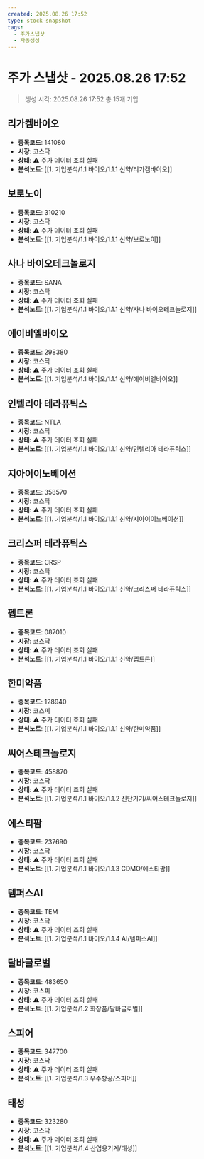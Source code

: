```yaml
---
created: 2025.08.26 17:52
type: stock-snapshot
tags:
  - 주가스냅샷
  - 자동생성
---
```


# 주가 스냅샷 - 2025.08.26 17:52

> 생성 시각: 2025.08.26 17:52
> 총 15개 기업


## 리가켐바이오
- **종목코드**: 141080
- **시장**: 코스닥
- **상태**: ⚠️ 주가 데이터 조회 실패
- **분석노트**: [[1. 기업분석/1.1 바이오/1.1.1 신약/리가켐바이오]]


## 보로노이
- **종목코드**: 310210
- **시장**: 코스닥
- **상태**: ⚠️ 주가 데이터 조회 실패
- **분석노트**: [[1. 기업분석/1.1 바이오/1.1.1 신약/보로노이]]


## 사나 바이오테크놀로지
- **종목코드**: SANA
- **시장**: 코스닥
- **상태**: ⚠️ 주가 데이터 조회 실패
- **분석노트**: [[1. 기업분석/1.1 바이오/1.1.1 신약/사나 바이오테크놀로지]]


## 에이비엘바이오
- **종목코드**: 298380
- **시장**: 코스닥
- **상태**: ⚠️ 주가 데이터 조회 실패
- **분석노트**: [[1. 기업분석/1.1 바이오/1.1.1 신약/에이비엘바이오]]


## 인텔리아 테라퓨틱스
- **종목코드**: NTLA
- **시장**: 코스닥
- **상태**: ⚠️ 주가 데이터 조회 실패
- **분석노트**: [[1. 기업분석/1.1 바이오/1.1.1 신약/인텔리아 테라퓨틱스]]


## 지아이이노베이션
- **종목코드**: 358570
- **시장**: 코스닥
- **상태**: ⚠️ 주가 데이터 조회 실패
- **분석노트**: [[1. 기업분석/1.1 바이오/1.1.1 신약/지아이이노베이션]]


## 크리스퍼 테라퓨틱스
- **종목코드**: CRSP
- **시장**: 코스닥
- **상태**: ⚠️ 주가 데이터 조회 실패
- **분석노트**: [[1. 기업분석/1.1 바이오/1.1.1 신약/크리스퍼 테라퓨틱스]]


## 펩트론
- **종목코드**: 087010
- **시장**: 코스닥
- **상태**: ⚠️ 주가 데이터 조회 실패
- **분석노트**: [[1. 기업분석/1.1 바이오/1.1.1 신약/펩트론]]


## 한미약품
- **종목코드**: 128940
- **시장**: 코스피
- **상태**: ⚠️ 주가 데이터 조회 실패
- **분석노트**: [[1. 기업분석/1.1 바이오/1.1.1 신약/한미약품]]


## 씨어스테크놀로지
- **종목코드**: 458870
- **시장**: 코스닥
- **상태**: ⚠️ 주가 데이터 조회 실패
- **분석노트**: [[1. 기업분석/1.1 바이오/1.1.2 진단기기/씨어스테크놀로지]]


## 에스티팜
- **종목코드**: 237690
- **시장**: 코스닥
- **상태**: ⚠️ 주가 데이터 조회 실패
- **분석노트**: [[1. 기업분석/1.1 바이오/1.1.3 CDMO/에스티팜]]


## 템퍼스AI
- **종목코드**: TEM
- **시장**: 코스닥
- **상태**: ⚠️ 주가 데이터 조회 실패
- **분석노트**: [[1. 기업분석/1.1 바이오/1.1.4 AI/템퍼스AI]]


## 달바글로벌
- **종목코드**: 483650
- **시장**: 코스피
- **상태**: ⚠️ 주가 데이터 조회 실패
- **분석노트**: [[1. 기업분석/1.2 화장품/달바글로벌]]


## 스피어
- **종목코드**: 347700
- **시장**: 코스닥
- **상태**: ⚠️ 주가 데이터 조회 실패
- **분석노트**: [[1. 기업분석/1.3 우주항공/스피어]]


## 태성
- **종목코드**: 323280
- **시장**: 코스닥
- **상태**: ⚠️ 주가 데이터 조회 실패
- **분석노트**: [[1. 기업분석/1.4 산업용기계/태성]]

